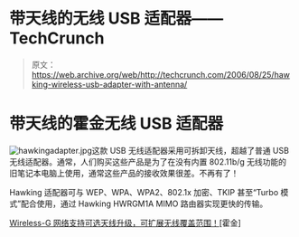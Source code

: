# 带天线的无线 USB 适配器——TechCrunch

> 原文：<https://web.archive.org/web/http://techcrunch.com/2006/08/25/hawking-wireless-usb-adapter-with-antenna/>

# 带天线的霍金无线 USB 适配器

![hawkingadapter.jpg](img/11b024dbd80c8e01df4e0889b1896fc9.png)这款 USB 无线适配器采用可拆卸天线，超越了普通 USB 无线适配器。通常，人们购买这些产品是为了在没有内置 802.11b/g 无线功能的旧笔记本电脑上使用，通常这些产品的接收效果很差。不再有了！

Hawking 适配器可与 WEP、WPA、WPA2、802.1x 加密、TKIP 甚至“Turbo 模式”配合使用，通过 Hawking HWRGM1A MIMO 路由器实现更快的传输。

[Wireless-G 网络支持可选天线升级，可扩展无线覆盖范围！](https://web.archive.org/web/20210227135320/http://www.hawkingtech.com/products/productlist.php?CatID=19&FamID=33&ProdID=302)[霍金]